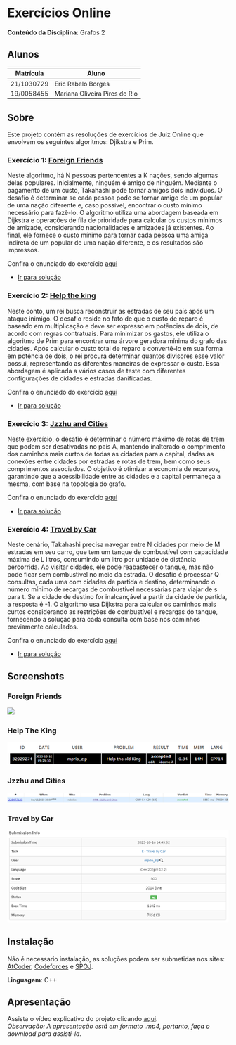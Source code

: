 # Exercícios Online

**Conteúdo da Disciplina**: Grafos 2<br>

## Alunos
|Matrícula | Aluno |
| -- | -- |
| 21/1030729  |  Eric Rabelo Borges |
| 19/0058455  |  Mariana Oliveira Pires do Rio |

## Sobre 
Este projeto contém as resoluções de exercícios de Juiz Online que envolvem os seguintes algoritmos: Djikstra e Prim. 

### Exercício 1:  [Foreign Friends](https://atcoder.jp/contests/abc245/tasks/abc245_g)

Neste algoritmo, há N pessoas pertencentes a K nações, sendo algumas delas populares. Inicialmente, ninguém é amigo de ninguém. Mediante o pagamento de um custo, Takahashi pode tornar amigos dois indivíduos. O desafio é determinar se cada pessoa pode se tornar amigo de um popular de uma nação diferente e, caso possível, encontrar o custo mínimo necessário para fazê-lo. O algoritmo utiliza uma abordagem baseada em Dijkstra e operações de fila de prioridade para calcular os custos mínimos de amizade, considerando nacionalidades e amizades já existentes. Ao final, ele fornece o custo mínimo para tornar cada pessoa uma amiga indireta de um popular de uma nação diferente, e os resultados são impressos.

Confira o enunciado do exercício [aqui](https://atcoder.jp/contests/abc245/tasks/abc245_g)

- [Ir para solução](Soluções/ForeignFriends.cpp)

### Exercício 2: [Help the king](https://www.spoj.com/problems/IITKWPCG/)

Neste conto, um rei busca reconstruir as estradas de seu país após um ataque inimigo. O desafio reside no fato de que o custo de reparo é baseado em multiplicação e deve ser expresso em potências de dois, de acordo com regras contratuais. Para minimizar os gastos, ele utiliza o algoritmo de Prim para encontrar uma árvore geradora mínima do grafo das cidades. Após calcular o custo total de reparo e convertê-lo em sua forma em potência de dois, o rei procura determinar quantos divisores esse valor possui, representando as diferentes maneiras de expressar o custo. Essa abordagem é aplicada a vários casos de teste com diferentes configurações de cidades e estradas danificadas.

Confira o enunciado do exercício [aqui](https://www.spoj.com/problems/IITKWPCG/)

- [Ir para solução](Soluções/HelpTheKing.cpp)

### Exercício 3:  [Jzzhu and Cities](https://codeforces.com/problemset/problem/449/B)

Neste exercício, o desafio é determinar o número máximo de rotas de trem que podem ser desativadas no país A, mantendo inalterado o comprimento dos caminhos mais curtos de todas as cidades para a capital, dadas as conexões entre cidades por estradas e rotas de trem, bem como seus comprimentos associados. O objetivo é otimizar a economia de recursos, garantindo que a acessibilidade entre as cidades e a capital permaneça a mesma, com base na topologia do grafo.

Confira o enunciado do exercício [aqui](https://codeforces.com/problemset/problem/449/B)

- [Ir para solução](Soluções/JzzhuAndCities.cpp)

### Exercício 4:  [Travel by Car](https://atcoder.jp/contests/abc143/tasks/abc143_e)

Neste cenário, Takahashi precisa navegar entre N cidades por meio de M estradas em seu carro, que tem um tanque de combustível com capacidade máxima de L litros, consumindo um litro por unidade de distância percorrida. Ao visitar cidades, ele pode reabastecer o tanque, mas não pode ficar sem combustível no meio da estrada. O desafio é processar Q consultas, cada uma com cidades de partida e destino, determinando o número mínimo de recargas de combustível necessárias para viajar de s para t. Se a cidade de destino for inalcançável a partir da cidade de partida, a resposta é -1. O algoritmo usa Dijkstra para calcular os caminhos mais curtos considerando as restrições de combustível e recargas do tanque, fornecendo a solução para cada consulta com base nos caminhos previamente calculados.

Confira o enunciado do exercício [aqui](https://atcoder.jp/contests/abc143/tasks/abc143_e)

- [Ir para solução](Soluções/TravelByCar.cpp)

## Screenshots

### Foreign Friends
![](Assets/ForeignFriens.png)

### Help The King
![](Assets/HelpTheKing.png)

### Jzzhu and Cities
![](Assets/JzzhuAndCities.png)

### Travel by Car
![](Assets/Travel.png)

## Instalação 
Não é necessario instalação, as soluções podem ser submetidas nos sites: [AtCoder](https://atcoder.jp/), [Codeforces](https://codeforces.com/) e [SPOJ](https://www.spoj.com/).

**Linguagem**: C++<br>

## Apresentação
Assista o vídeo explicativo do projeto clicando [aqui](/Apresentação.mp4). <br>
*Observação: A apresentação está em formato .mp4, portanto, faça o download para assisti-la.*



